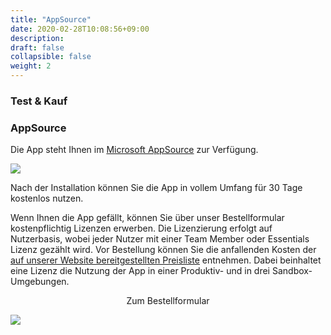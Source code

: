 ```yaml
---
title: "AppSource"
date: 2020-02-28T10:08:56+09:00
description: 
draft: false
collapsible: false
weight: 2
---
```

### Test & Kauf

### AppSource

Die App steht Ihnen im [Microsoft AppSource](https://appsource.microsoft.com/de-de/product/dynamics-365-business-central/PUBID.belwaregmbh2%7CAID.connector-365-report-layout-plus%7CPAPPID.38383038-51fd-415e-845d-a08f3f1a9fdf?tab=Overview) zur Verfügung.

![](images/apps/Report_Layout_Plus/de-de/store_report_layout_plus.png)

Nach der Installation können Sie die App in vollem Umfang für 30 Tage kostenlos nutzen. 

Wenn Ihnen die App gefällt, können Sie über unser Bestellformular kostenpflichtig Lizenzen erwerben. 
Die Lizenzierung erfolgt auf Nutzerbasis, wobei jeder Nutzer mit einer Team Member oder Essentials Lizenz gezählt wird. 
Vor Bestellung können Sie die anfallenden Kosten der [auf unserer Website bereitgestellten Preisliste](https://www.belware.de/preise) entnehmen. 
Dabei beinhaltet eine Lizenz die Nutzung der App in einer Produktiv- und in drei Sandbox-Umgebungen. 

<p style="text-align: center;">
Zum Bestellformular
</p>

[<img src="/images/apps/Forms_easy.png">](https://forms.office.com/pages/responsepage.aspx?id=wbg8p1B5wk60E37fEWJ6gDRBQTgxSJtOuCsCUFr9Wj5UQjg1Wkg0SVVEN0w5T1AxUEdKTlc1TU40US4u)